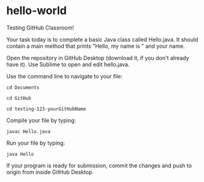 # hello-world
Testing GitHub Classroom!

Your task today is to complete a basic Java class called Hello.java. It should contain a main method that prints "Hello, my name is " and your name.

Open the repository in GitHub Desktop (download it, if you don't already have it). Use Sublime to open and edit hello.java.

Use the command line to navigate to your file:
```
cd Documents

cd GitHub

cd testing-123-yourGitHubName
```
Compile your file by typing:
```
javac Hello.java
```
Run your file by typing:
```
java Hello
```
If your program is ready for submission, commit the changes and push to origin from inside GitHub Desktop.
